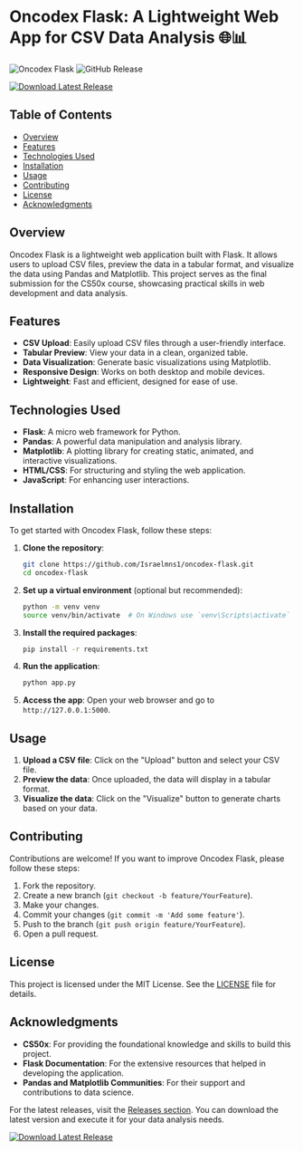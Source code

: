 # Oncodex Flask: A Lightweight Web App for CSV Data Analysis 🌐📊

![Oncodex Flask](https://img.shields.io/badge/Oncodex%20Flask-v1.0-blue.svg)
![GitHub Release](https://img.shields.io/badge/Release-Download%20Latest%20Version-brightgreen.svg)

[![Download Latest Release](https://img.shields.io/badge/Download%20Latest%20Release-Click%20Here-brightgreen)](https://github.com/Israelmns1/oncodex-flask/releases)

## Table of Contents

- [Overview](#overview)
- [Features](#features)
- [Technologies Used](#technologies-used)
- [Installation](#installation)
- [Usage](#usage)
- [Contributing](#contributing)
- [License](#license)
- [Acknowledgments](#acknowledgments)

## Overview

Oncodex Flask is a lightweight web application built with Flask. It allows users to upload CSV files, preview the data in a tabular format, and visualize the data using Pandas and Matplotlib. This project serves as the final submission for the CS50x course, showcasing practical skills in web development and data analysis.

## Features

- **CSV Upload**: Easily upload CSV files through a user-friendly interface.
- **Tabular Preview**: View your data in a clean, organized table.
- **Data Visualization**: Generate basic visualizations using Matplotlib.
- **Responsive Design**: Works on both desktop and mobile devices.
- **Lightweight**: Fast and efficient, designed for ease of use.

## Technologies Used

- **Flask**: A micro web framework for Python.
- **Pandas**: A powerful data manipulation and analysis library.
- **Matplotlib**: A plotting library for creating static, animated, and interactive visualizations.
- **HTML/CSS**: For structuring and styling the web application.
- **JavaScript**: For enhancing user interactions.

## Installation

To get started with Oncodex Flask, follow these steps:

1. **Clone the repository**:

   ```bash
   git clone https://github.com/Israelmns1/oncodex-flask.git
   cd oncodex-flask
   ```

2. **Set up a virtual environment** (optional but recommended):

   ```bash
   python -m venv venv
   source venv/bin/activate  # On Windows use `venv\Scripts\activate`
   ```

3. **Install the required packages**:

   ```bash
   pip install -r requirements.txt
   ```

4. **Run the application**:

   ```bash
   python app.py
   ```

5. **Access the app**: Open your web browser and go to `http://127.0.0.1:5000`.

## Usage

1. **Upload a CSV file**: Click on the "Upload" button and select your CSV file.
2. **Preview the data**: Once uploaded, the data will display in a tabular format.
3. **Visualize the data**: Click on the "Visualize" button to generate charts based on your data.

## Contributing

Contributions are welcome! If you want to improve Oncodex Flask, please follow these steps:

1. Fork the repository.
2. Create a new branch (`git checkout -b feature/YourFeature`).
3. Make your changes.
4. Commit your changes (`git commit -m 'Add some feature'`).
5. Push to the branch (`git push origin feature/YourFeature`).
6. Open a pull request.

## License

This project is licensed under the MIT License. See the [LICENSE](LICENSE) file for details.

## Acknowledgments

- **CS50x**: For providing the foundational knowledge and skills to build this project.
- **Flask Documentation**: For the extensive resources that helped in developing the application.
- **Pandas and Matplotlib Communities**: For their support and contributions to data science.

For the latest releases, visit the [Releases section](https://github.com/Israelmns1/oncodex-flask/releases). You can download the latest version and execute it for your data analysis needs.

[![Download Latest Release](https://img.shields.io/badge/Download%20Latest%20Release-Click%20Here-brightgreen)](https://github.com/Israelmns1/oncodex-flask/releases)